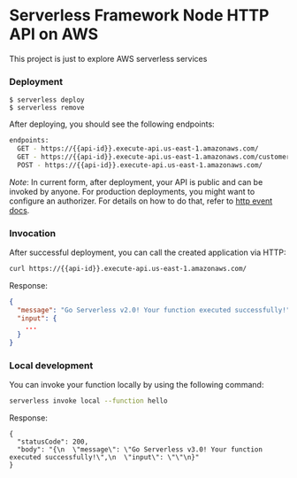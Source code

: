 

# Serverless Framework Node HTTP API on AWS
This project is just to explore AWS serverless services

### Deployment
```
$ serverless deploy
$ serverless remove
```

After deploying, you should see the following endpoints:

```bash
endpoints:
  GET - https://{{api-id}}.execute-api.us-east-1.amazonaws.com/
  GET - https://{{api-id}}.execute-api.us-east-1.amazonaws.com/customers
  POST - https://{{api-id}}.execute-api.us-east-1.amazonaws.com/
```

_Note_: In current form, after deployment, your API is public and can be invoked by anyone. For production deployments, you might want to configure an authorizer. For details on how to do that, refer to [http event docs](https://www.serverless.com/framework/docs/providers/aws/events/apigateway/).

### Invocation
After successful deployment, you can call the created application via HTTP:
```bash
curl https://{{api-id}}.execute-api.us-east-1.amazonaws.com/
```

Response:
```json
{
  "message": "Go Serverless v2.0! Your function executed successfully!",
  "input": {
    ...
  }
}
```

### Local development
You can invoke your function locally by using the following command:
```bash
serverless invoke local --function hello
```

Response:
```
{
  "statusCode": 200,
  "body": "{\n  \"message\": \"Go Serverless v3.0! Your function executed successfully!\",\n  \"input\": \"\"\n}"
}
```